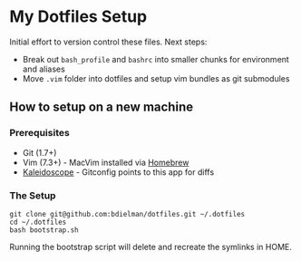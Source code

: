 # My Dotfiles Setup

Initial effort to version control these files. Next steps:

* Break out `bash_profile` and `bashrc` into smaller chunks for environment and aliases
* Move `.vim` folder into dotfiles and setup vim bundles as git submodules

## How to setup on a new machine

### Prerequisites

* Git (1.7+)
* Vim (7.3+) - MacVim installed via [Homebrew](http://mxcl.github.com/homebrew/)
* [Kaleidoscope](http://www.kaleidoscopeapp.com/) - Gitconfig points to this app for diffs

### The Setup

```
git clone git@github.com:bdielman/dotfiles.git ~/.dotfiles
cd ~/.dotfiles
bash bootstrap.sh
```

Running the bootstrap script will delete and recreate the symlinks in HOME.
